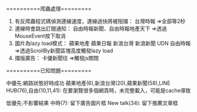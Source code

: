 ==========爬蟲處理=========

1. 有反爬蟲程式碼偵測連線速度，連線過快將被阻擋：	台灣時報
=>全部等2秒
2. 連線時會跳出訂閱通知：	自由時報新聞、自由時報地產天下
=>透過MouseEvent按下取消
3. 圖片為lazy load模式：	蘋果地產	蘋果日報	新浪台灣	新浪新聞	UDN	自由時報
=>透過ScrollBy新聞區塊高度觸發lazy load
4. 擋版廣告：	卡優新聞往
=>觸發js關閉

==========已知問題=========

中優先:網路狀態好時成功
蘋果地產(6),新浪台灣(20),蘋果新聞(58),LINE HUB(76),自由(10,11,41): 在要瀏覽很多個網頁時，未完整載入，可能是cache導致

低優先:不影響結果
中時(7): 留下廣告圖片框
New talk(34): 留下推薦文章框
